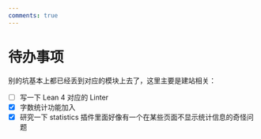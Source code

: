 ```yaml
---
comments: true
---
```


# 待办事项

别的坑基本上都已经丢到对应的模块上去了，这里主要是建站相关：

- [ ] 写一下 Lean 4 对应的 Linter
- [x] 字数统计功能加入
- [x] 研究一下 statistics 插件里面好像有一个在某些页面不显示统计信息的奇怪问题